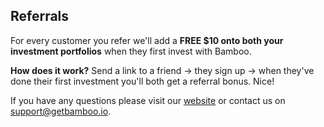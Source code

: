 ## Referrals
For every customer you refer we'll add a **FREE $10 onto both your investment portfolios** when they first invest with Bamboo.

**How does it work?**
Send a link to a friend -> they sign up -> when they've done their first investment you'll both get a referral bonus. Nice!
  
If you have any questions please visit our [website](https://www.getbamboo.io) or contact us on <support@getbamboo.io>.

